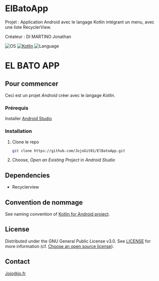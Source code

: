 # ElBatoApp

Projet : Application Android avec le langage Kotlin intégrant un menu, avec une liste RecyclerView.

Créateur : DI MARTINO Jonathan

![OS](https://badgen.net/badge/OS/Android?icon=https://raw.githubusercontent.com/androiddevnotes/awesome-android-kotlin-apps/master/assets/android.svg&color=3ddc84)
[![Kotlin](https://img.shields.io/badge/Kotlin-1.1.2-blue.svg)](http://kotlinlang.org)
![Language](https://img.shields.io/github/languages/top/cortinico/kotlin-android-template?color=blue&logo=kotlin)

# EL BATO APP

## Pour commencer 

Ceci est un projet _Android_ créer avec le langage _Kotlin_.

### Prérequis

Installer [Android Studio](https://developer.android.com/studio)

### Installation

1. Clone le repo
   ```sh
   git clone https://github.com/JojoGit01/ElBatoApp.git
   ```

2. Choose, _Open an Existing Project_ in _Android Studio_

## Dependencies
  * Recyclerview

## Convention de nommage

See naming convention of [Kotlin for Android project](https://gitlab.com/chillcoding-at-the-beach/kotlin-for-android/-/wikis/Naming-Convention).

## License

Distributed under the GNU General Public License v3.0. See [LICENSE](https://github.com/jasmine-riabi/BoatApp/blob/master/LICENSE) for more information (cf. [Choose an open source license](https://choosealicense.com/)).

## Contact

Jojo@jo.fr